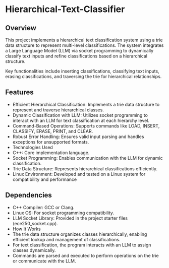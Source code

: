 # Hierarchical-Text-Classifier
## Overview
This project implements a hierarchical text classification system using a trie data structure to represent multi-level classifications. The system integrates a Large Language Model (LLM) via socket programming to dynamically classify text inputs and refine classifications based on a hierarchical structure.

Key functionalities include inserting classifications, classifying text inputs, erasing classifications, and traversing the trie for hierarchical relationships.

## Features
* Efficient Hierarchical Classification: Implements a trie data structure to represent and traverse hierarchical classes.
* Dynamic Classification with LLM: Utilizes socket programming to interact with an LLM for text classification at each hierarchy level.
* Command-Based Operations: Supports commands like LOAD, INSERT, CLASSIFY, ERASE, PRINT, and CLEAR.
* Robust Error Handling: Ensures valid input parsing and handles exceptions for unsupported formats.
* Technologies Used
* C++: Core implementation language.
* Socket Programming: Enables communication with the LLM for dynamic classification.
* Trie Data Structure: Represents hierarchical classifications efficiently.
* Linux Environment: Developed and tested on a Linux system for compatibility and performance

## Dependencies
* C++ Compiler: GCC or Clang.
* Linux OS: For socket programming compatibility.
* LLM Socket Library: Provided in the project starter files (ece250_socket.cpp).
* How It Works
* The trie data structure organizes classes hierarchically, enabling efficient lookup and management of classifications.
* For text classification, the program interacts with an LLM to assign classes dynamically.
* Commands are parsed and executed to perform operations on the trie or communicate with the LLM.
